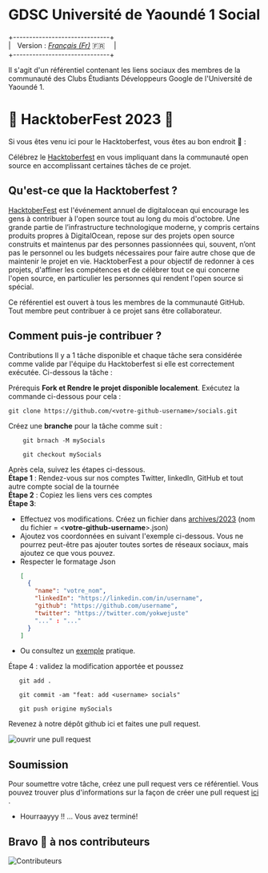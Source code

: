 # **GDSC Université de Yaoundé 1 Social**

+------------------------------+<br>
| &ThickSpace; Version : [*Français (Fr)*](./REDME.fr.md) 🇫🇷 &ThickSpace;&ThickSpace; |<br>
+------------------------------+

Il s'agit d'un référentiel contenant les liens sociaux des membres de la communauté des Clubs Étudiants Développeurs Google de l'Université de Yaoundé 1.

# 🎃 HacktoberFest 2023 🎃

Si vous êtes venu ici pour le Hacktoberfest, vous êtes au bon endroit 🦇️ :

Célébrez le [Hacktoberfest](https://hacktoberfest.com/) en vous impliquant dans la communauté open source en accomplissant certaines tâches de ce projet.
## Qu'est-ce que la Hacktoberfest ?

[HacktoberFest](https://hacktoberfest.com/) est l'événement annuel de digitalocean qui encourage les gens à contribuer à l'open source tout au long du mois d'octobre. Une grande partie de l’infrastructure technologique moderne, y compris certains produits propres à DigitalOcean, repose sur des projets open source construits et maintenus par des personnes passionnées qui, souvent, n’ont pas le personnel ou les budgets nécessaires pour faire autre chose que de maintenir le projet en vie. HacktoberFest a pour objectif de redonner à ces projets, d'affiner les compétences et de célébrer tout ce qui concerne l'open source, en particulier les personnes qui rendent l'open source si spécial.

Ce référentiel est ouvert à tous les membres de la communauté GitHub. Tout membre peut contribuer à ce projet sans être collaborateur.

## Comment puis-je contribuer ?

Contributions
Il y a 1 tâche disponible et chaque tâche sera considérée comme valide par l'équipe du Hacktoberfest si elle est correctement exécutée. Ci-dessous la tâche :

Prérequis **Fork et Rendre le projet disponible localement**. Exécutez la commande ci-dessous pour cela :

    git clone https://github.com/<votre-github-username>/socials.git

Créez une **branche** pour la tâche comme suit :

```
    git brnach -M mySocials

    git checkout mySocials
```

Après cela, suivez les étapes ci-dessous. <br>
**Étape 1** : Rendez-vous sur nos comptes Twitter, linkedIn, GitHub et tout autre compte social de la tournée <br>
**Étape 2** : Copiez les liens vers ces comptes <br>
**Étape 3**:
- Effectuez vos modifications. Créez un fichier dans [archives/2023](./archives/2023/) (nom du fichier = \<**votre-github-username**\>.json)
- Ajoutez vos coordonnées en suivant l'exemple ci-dessous. Vous ne pourrez peut-être pas ajouter toutes sortes de réseaux sociaux, mais ajoutez ce que vous pouvez.
- Respecter le formatage Json
  ```json
  [
    {
      "name": "votre_nom",
      "linkedIn": "https://linkedin.com/in/username",
      "github": "https://github.com/username",
      "twitter": "https://twitter.com/yokwejuste"
      "..." : "..."
    }
  ]
  ```
- Ou consultez un [exemple](./archives/2023/joelfah.json) pratique.

Étape 4 : validez la modification apportée et poussez

```
   git add .
   
   git commit -am "feat: add <username> socials"

   git push origine mySocials
```

Revenez à notre dépôt github ici et faites une pull request.

![ouvrir une pull request](https://i0.wp.com/user-images.githubusercontent.com/3477155/52671177-5d0e0100-2ee8-11e9-8645-bdd923b7d93b.gif?resize=1024%2C512&ssl=1)

## Soumission

Pour soumettre votre tâche, créez une pull request vers ce référentiel. Vous pouvez trouver plus d'informations sur la façon de créer une pull request [ici](https://docs.github.com/en/github/collaborating-with-issues-and-pull-requests/creating-a-pull-request) .

- Hourraayyy !! ... Vous avez terminé!

## Bravo 🍻 à nos contributeurs

![Contributeurs](./CONTRIBUTORS.svg)